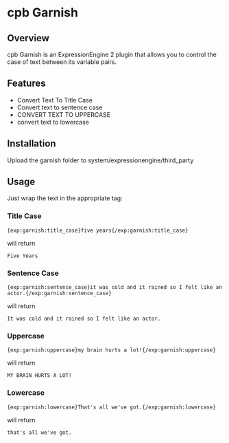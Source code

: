 cpb Garnish
===========

Overview
--------

cpb Garnish is an ExpressionEngine 2 plugin that allows you to control the case of text between its variable pairs.

Features
--------

* Convert Text To Title Case
* Convert text to sentence case
* CONVERT TEXT TO UPPERCASE
* convert text to lowercase

Installation
------------

Upload the garnish folder to system/expressionengine/third_party

Usage
-----

Just wrap the text in the appropriate tag:

### Title Case

	{exp:garnish:title_case}five years{/exp:garnish:title_case}

will return

	Five Years

### Sentence Case

	{exp:garnish:sentence_case}it was cold and it rained so I felt like an actor.{/exp:garnish:sentence_case}
	
will return

	It was cold and it rained so I felt like an actor.

### Uppercase

	{exp:garnish:uppercase}my brain hurts a lot!{/exp:garnish:uppercase}

will return

	MY BRAIN HURTS A LOT!

### Lowercase

	{exp:garnish:lowercase}That's all we've got.{/exp:garnish:lowercase}

will return

	that's all we've got.